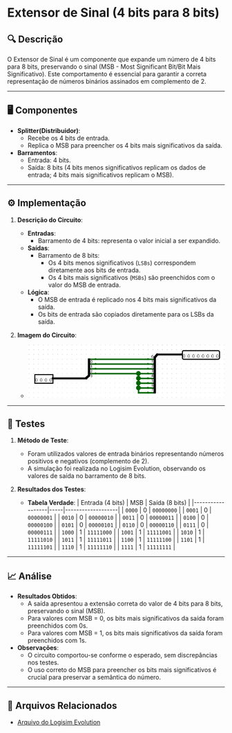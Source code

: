 # Extensor de Sinal (4 bits para 8 bits)

## 🔍 Descrição

O Extensor de Sinal é um componente que expande um número de 4 bits para 8 bits, preservando o sinal (MSB - Most Significant Bit/Bit Mais Significativo). Este comportamento é essencial para garantir a correta representação de números binários assinados em complemento de 2.

---

## 🖥️ Componentes

- **Splitter(Distribuidor)**:
  - Recebe os 4 bits de entrada.
  - Replica o MSB para preencher os 4 bits mais significativos da saída.
- **Barramentos**:
  - Entrada: 4 bits.
  - Saída: 8 bits (4 bits menos significativos replicam os dados de entrada; 4 bits mais significativos replicam o MSB).

---

## ⚙️ Implementação

1. **Descrição do Circuito**:

   - **Entradas**:
     - Barramento de 4 bits: representa o valor inicial a ser expandido.
   - **Saídas**:
     - Barramento de 8 bits:
       - Os 4 bits menos significativos (`LSBs`) correspondem diretamente aos bits de entrada.
       - Os 4 bits mais significativos (`MSBs`) são preenchidos com o valor do MSB de entrada.
   - **Lógica**:
     - O MSB de entrada é replicado nos 4 bits mais significativos da saída.
     - Os bits de entrada são copiados diretamente para os LSBs da saída.

2. **Imagem do Circuito**:
   - ![Extensor de Sinal](../images/extensor_sinal_4_to_8.png)

---

## 🔬 Testes

1. **Método de Teste**:

   - Foram utilizados valores de entrada binários representando números positivos e negativos (complemento de 2).
   - A simulação foi realizada no Logisim Evolution, observando os valores de saída no barramento de 8 bits.

2. **Resultados dos Testes**:
   - **Tabela Verdade**:
     | Entrada (4 bits) | MSB | Saída (8 bits) |
     |------------------|-----|-------------------|
     | `0000` | 0 | `00000000` |
     | `0001` | 0 | `00000001` |
     | `0010` | 0 | `00000010` |
     | `0011` | 0 | `00000011` |
     | `0100` | 0 | `00000100` |
     | `0101` | 0 | `00000101` |
     | `0110` | 0 | `00000110` |
     | `0111` | 0 | `00000111` |
     | `1000` | 1 | `11111000` |
     | `1001` | 1 | `11111001` |
     | `1010` | 1 | `11111010` |
     | `1011` | 1 | `11111011` |
     | `1100` | 1 | `11111100` |
     | `1101` | 1 | `11111101` |
     | `1110` | 1 | `11111110` |
     | `1111` | 1 | `11111111` |

---

## 📈 Análise

- **Resultados Obtidos**:
  - A saída apresentou a extensão correta do valor de 4 bits para 8 bits, preservando o sinal (MSB).
  - Para valores com MSB = 0, os bits mais significativos da saída foram preenchidos com 0s.
  - Para valores com MSB = 1, os bits mais significativos da saída foram preenchidos com 1s.
- **Observações**:
  - O circuito comportou-se conforme o esperado, sem discrepâncias nos testes.
  - O uso correto do MSB para preencher os bits mais significativos é crucial para preservar a semântica do número.

---

## 📂 Arquivos Relacionados

- [Arquivo do Logisim Evolution](../src/extensor_sinal_4_to_8.circ)
